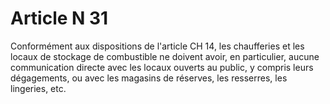 # Article N 31

Conformément aux dispositions de l'article CH 14, les chaufferies et les locaux de stockage de combustible ne doivent avoir, en particulier, aucune communication directe avec les locaux ouverts au public, y compris leurs dégagements, ou avec les magasins de réserves, les resserres, les lingeries, etc.
